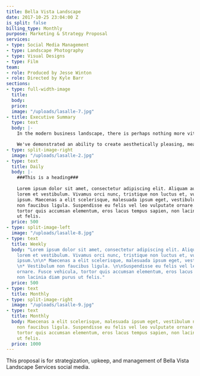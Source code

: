```yaml
---
title: Bella Vista Landscape
date: 2017-10-25 23:04:00 Z
is_split: false
billing_type: Monthly
purpose: Marketing & Strategy Proposal
services:
- type: Social Media Management
- type: Landscape Photography
- type: Visual Designs
- type: Film
team:
- role: Produced by Jesse Winton
- role: Directed by Kyle Barr
sections:
- type: full-width-image
  title: 
  body: 
  price: 
  image: "/uploads/lasalle-7.jpg"
- title: Executive Summary
  type: text
  body: |-
    In the modern business landscape, there is perhaps nothing more vital to the continued success and growth of a company than social media. Across all sectors of business, companies with a strong social media presence are able to continuously and consistently connect with their clients, leading to strong interpersonal relationships, and continued trust predicated on the personal touch and humanity you can demonstrate through social media. As of 2017, Facebook has over 2 billion active monthly users, Twitter has over 300 million active monthly users, and Instagram has 600 million monthly active users, and more importantly within the construction sector, LinkedIn has 450 million active monthly users.

    We've demonstrated an ability to create aesthetically pleasing, meaningful content through our work photographing LaSalle & Montessa in Rocklin, CA.
- type: split-image-right
  image: "/uploads/lasalle-2.jpg" 
- type: text
  title: Daily
  body: |-
    ###This is a heading###
    
    Lorem ipsum dolor sit amet, consectetur adipiscing elit. Aliquam auctor rutrum
    lorem et vestibulum. Vivamus orci nunc, tristique non luctus et, vulputate vitae
    ipsum. Maecenas a elit scelerisque, malesuada ipsum eget, vestibulum nisi. Vestibulum
    non faucibus ligula. Suspendisse eu felis vel leo vulputate ornare. Fusce vehicula,
    tortor quis accumsan elementum, eros lacus tempus sapien, non lacinia diam purus
    ut felis.
  price: 500
- type: split-image-left
  image: "/uploads/lasalle-8.jpg"
- type: text
  title: Weekly
  body: "Lorem ipsum dolor sit amet, consectetur adipiscing elit. Aliquam auctor rutrum
    lorem et vestibulum. Vivamus orci nunc, tristique non luctus et, vulputate vitae
    ipsum.\n\n* Maecenas a elit scelerisque, malesuada ipsum eget, vestibulum nisi.
    \n* Vestibulum non faucibus ligula. \n\nSuspendisse eu felis vel leo vulputate
    ornare. Fusce vehicula, tortor quis accumsan elementum, eros lacus tempus sapien,
    non lacinia diam purus ut felis."
  price: 500
- type: text
  title: Monthly
- type: split-image-right
  image: "/uploads/lasalle-9.jpg"
- type: text
  title: Monthly
  body: Maecenas a elit scelerisque, malesuada ipsum eget, vestibulum nisi. Vestibulum
    non faucibus ligula. Suspendisse eu felis vel leo vulputate ornare. Fusce vehicula,
    tortor quis accumsan elementum, eros lacus tempus sapien, non lacinia diam purus
    ut felis.
  price: 1000
---
```


This proposal is for strategization, upkeep, and management of Bella Vista Landscape Services social media. 
